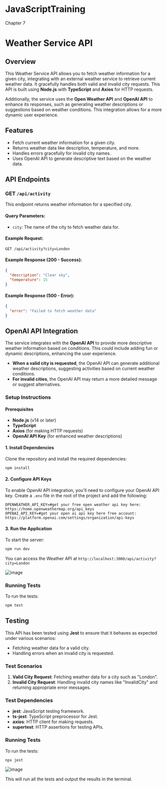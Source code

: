 # JavaScriptTraining

Chapter 7

# Weather Service API

## Overview

This Weather Service API allows you to fetch weather information for a given city, integrating with an external weather service to retrieve current weather data. It gracefully handles both valid and invalid city requests. This API is built using **Node.js** with **TypeScript** and **Axios** for HTTP requests.

Additionally, the service uses the **Open Weather API** and **OpenAI API** to enhance its responses, such as generating weather descriptions or suggestions based on weather conditions. This integration allows for a more dynamic user experience.

## Features

- Fetch current weather information for a given city.
- Returns weather data like description, temperature, and more.
- Handles errors gracefully for invalid city names.
- Uses OpenAI API to generate descriptive text based on the weather data.

## API Endpoints

### GET `/api/activity`

This endpoint returns weather information for a specified city.

#### Query Parameters:

- `city`: The name of the city to fetch weather data for.

#### Example Request:

```http
GET /api/activity?city=London
```

#### Example Response (200 - Success):

```json
{
  "description": "Clear sky",
  "temperature": 15
}
```

#### Example Response (500 - Error):

```json
{
  "error": "Failed to fetch weather data"
}
```

## OpenAI API Integration

The service integrates with the **OpenAI API** to provide more descriptive weather information based on conditions. This could include adding fun or dynamic descriptions, enhancing the user experience.

- **When a valid city is requested**, the OpenAI API can generate additional weather descriptions, suggesting activities based on current weather conditions.
- **For invalid cities**, the OpenAI API may return a more detailed message or suggest alternatives.

### Setup Instructions

#### Prerequisites

- **Node.js** (v14 or later)
- **TypeScript**
- **Axios** (for making HTTP requests)
- **OpenAI API Key** (for enhanced weather descriptions)

#### 1. Install Dependencies

Clone the repository and install the required dependencies:

```bash
npm install
```

#### 2. Configure API Keys

To enable OpenAI API integration, you'll need to configure your OpenAI API key. Create a `.env` file in the root of the project and add the following:

```env
OPENWEATHER_API_KEY=#get your free open weather api key here: https://home.openweathermap.org/api_keys
OPENAI_API_KEY=#get your open ai api key here free account: https://platform.openai.com/settings/organization/api-keys
```

#### 3. Run the Application

To start the server:

```bash
npm run dev
```

You can access the Weather API at `http://localhost:3000/api/activity?city=London`

![image](https://github.com/user-attachments/assets/0b193dcc-e9aa-45e7-a257-bbd31efe5561)


### Running Tests

To run the tests:

```bash
npm test
```

## Testing

This API has been tested using **Jest** to ensure that it behaves as expected under various scenarios:

- Fetching weather data for a valid city.
- Handling errors when an invalid city is requested.

### Test Scenarios

1. **Valid City Request**: Fetching weather data for a city such as "London".
2. **Invalid City Request**: Handling invalid city names like "InvalidCity" and returning appropriate error messages.

### Test Dependencies

- **jest**: JavaScript testing framework.
- **ts-jest**: TypeScript preprocessor for Jest.
- **axios**: HTTP client for making requests.
- **supertest**: HTTP assertions for testing APIs.

### Running Tests

To run the tests:

```bash
npx jest
```

![image](https://github.com/user-attachments/assets/bd004c6e-ca46-4b4d-a27a-72f360ed8189)


This will run all the tests and output the results in the terminal.
